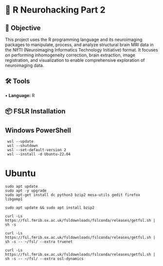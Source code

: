 # 🔬 R Neurohacking Part 2
## 🎯 Objective <br>
This project uses the R programming language and its neuroimaging packages to manipulate, process, and analyze structural brain MRI data in the NIfTI (Neuroimaging Informatics Technology Initiative) format. It focuses on performing inhomogeneity correction, brain extraction, image registration, and visualization to enable comprehensive exploration of neuroimaging data. <p>
## 🛠️ Tools <br>
• <b>Language:</b> R <p>
## 📦 FSLR Installation
## Windows PowerShell
```
 wsl --update
 wsl --shutdown
 wsl --set-default-version 2
 wsl --install -d Ubuntu-22.04
```

# Ubuntu
```
sudo apt update
sudo apt -y upgrade
sudo apt-get install dc python3 bzip2 mesa-utils gedit firefox libgomp1

sudo apt update && sudo apt install bzip2

curl -Ls https://fsl.fmrib.ox.ac.uk/fsldownloads/fslconda/releases/getfsl.sh | sh -s

curl -Ls https://fsl.fmrib.ox.ac.uk/fsldownloads/fslconda/releases/getfsl.sh | sh -s -- ~/fsl/ --extra truenet

curl -Ls https://fsl.fmrib.ox.ac.uk/fsldownloads/fslconda/releases/getfsl.sh | sh -s -- ~/fsl/ --extra osl-dynamics
```
